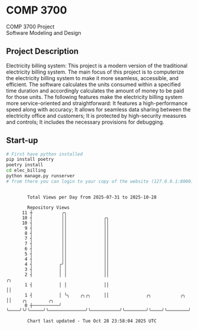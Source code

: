 # COMP 3700
COMP 3700 Project  
Software Modeling and Design
## Project Description
Electricity billing system: This project is a modern version of the traditional electricity billing system. The main focus of this project is to computerize the electricity billing system to make it more seamless, accessible, and efficient. The software calculates the units consumed within a specified time duration and accordingly calculates the amount of money to be paid for those units. The following features make the electricity billing system more service-oriented and straightforward: It features a high-performance speed along with accuracy; It allows for seamless data sharing between the electricity office and customers; It is protected by high-security measures and controls; It includes the necessary provisions for debugging.

## Start-up
```bash
# First have python installed
pip install poetry
poetry install
cd elec_billing
python manage.py runserver
# from there you can login to your copy of the website (127.0.0.1:8000), default creds are admin/admin
```

```

        Total Views per Day from 2025-07-31 to 2025-10-28

        Repository Views
      11 ┼           ╭╮
      10 ┤           ││              ╭╮
      10 ┤           ││              ││
       9 ┤           ││              ││
       8 ┤           ││              ││
       7 ┤           ││              ││
       7 ┤           ││              ││
       6 ┤           ││              ││
       5 ┤           ││              ││
       4 ┤           ││              ││
       4 ┤          ╭╯│              ││
       3 ┤          │ │              ││
       2 ┤          │ │              ││                                     ╭╮
       1 ┤          │ │              ││                                     ││
       1 ┤          │ ╰╮    ╭╮╭╮     ││              ╭╮           ╭╮        ││    ╭╮        ╭╮
       0 ┼──────────╯  ╰────╯╰╯╰─────╯╰──────────────╯╰───────────╯╰────────╯╰────╯╰────────╯╰─────

        Chart last updated - Tue Oct 28 23:58:04 2025 UTC
        
```
